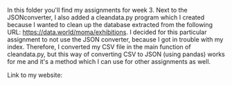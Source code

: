 In this folder you'll find my assignments for week 3. Next to the JSONconverter, I also added a cleandata.py program which I created because I wanted to clean up the database extracted from the following URL: https://data.world/moma/exhibitions. 
I decided for this particular assignment to not use the JSON converter, because I got in trouble with my index. Therefore, I converted my CSV file in the main function of cleandata.py, but this way of converting CSV to JSON (using pandas) works for me and it's a method which I can use for other assignments as well.

Link to my website: 
